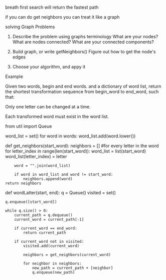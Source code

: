 breath first search will return the fastest path

if you can do get neighbors you can treat it like a graph


solving Graph Problems

1. Describe the problem using graphs terminology
    What are your nodes?
    What are nodes connected?
    What are your connected components?

2. Build graph, or write getNeighbors()
    Figure out how to get the node's edges

3. Choose your algorithm, and appy it

Example

Given two words, begin and end words.
and a dictionary of word list,
return the shortest transformation sequence from begin_word to end_word, such that:

Only one letter can be changed at a time.

Each transformed word must exist in the word list.

from util import Queue

word_list = set()
for word in words:
    word_list.add(word.lower())

def get_neighbors(start_word):
    neighbors = []
    #for every letter in the word
    for letter_index in range(len(start_word)):
        word_list = list(start_word)
        word_list(letter_index) = letter

        word = "".join(word_list)

        if word in word_list and word != start_word:
            neighbors.append(word)
    return neighbors

def wordLatter(start, end):
    q = Queue()
    visited = set()

    q.enqueue([start_word])

    while q.size() > 0:
        current_path = q.dequeue()
        current_word = current_path[-1]

        if current_word == end_word:
            return current_path
        
        if current_word not in visited:
            visited.add(current_word)

            neighbors = get_neighbors(current_word)

            for neighbor in neighbors:
                new_path = current_path + [neighbor]
                q.enqueue(new_path)
